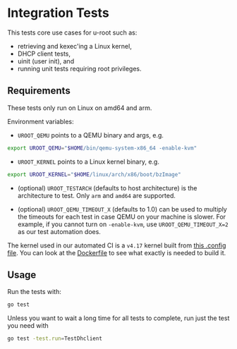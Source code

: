 # Integration Tests

This tests core use cases for u-root such as:

-   retrieving and kexec'ing a Linux kernel,
-   DHCP client tests,
-   uinit (user init), and
-   running unit tests requiring root privileges.

## Requirements

These tests only run on Linux on amd64 and arm.

Environment variables:

-   `UROOT_QEMU` points to a QEMU binary and args, e.g.

```sh
export UROOT_QEMU="$HOME/bin/qemu-system-x86_64 -enable-kvm"
```

-   `UROOT_KERNEL` points to a Linux kernel binary, e.g.

```sh
export UROOT_KERNEL="$HOME/linux/arch/x86/boot/bzImage"
```

-   (optional) `UROOT_TESTARCH` (defaults to host architecture) is the
    architecture to test. Only `arm` and `amd64` are supported.

-   (optional) `UROOT_QEMU_TIMEOUT_X` (defaults to 1.0) can be used to multiply
    the timeouts for each test in case QEMU on your machine is slower. For
    example, if you cannot turn on `-enable-kvm`, use `UROOT_QEMU_TIMEOUT_X=2`
    as our test automation does.

The kernel used in our automated CI is a `v4.17` kernel built from
[this .config file](/.circleci/images/test-image-amd64/config_linux4.17_x86_64.txt).
You can look at the [Dockerfile](/.circleci/images/test-image-amd64/Dockerfile)
to see what exactly is needed to build it.

## Usage

Run the tests with:

```sh
go test
```

Unless you want to wait a long time for all tests to complete, run just the test
you need with

```sh
go test -test.run=TestDhclient
```

